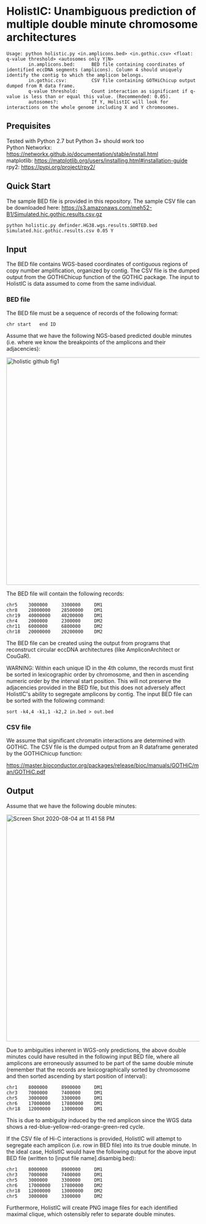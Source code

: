 
# HolistIC: Unambiguous prediction of multiple double minute chromosome architectures
```
Usage: python holistic.py <in.amplicons.bed> <in.gothic.csv> <float: q-value threshold> <autosomes only Y|N>
		in.amplicons.bed:      BED file containing coordinates of identified eccDNA segments (amplicons). Column 4 should uniquely identify the contig to which the amplicon belongs.
		in.gothic.csv:         CSV file containing GOTHiChicup output dumped from R data frame.
		q-value threshold:     Count interaction as significant if q-value is less than or equal this value. (Recommended: 0.05).
		autosomes?:            If Y, HolistIC will look for interactions on the whole genome including X and Y chromosomes.
```
## Prequisites
Tested with Python 2.7 but Python 3+ should work too</br>
Python Networkx: https://networkx.github.io/documentation/stable/install.html </br>
matplotlib: https://matplotlib.org/users/installing.html#installation-guide </br>
rpy2: https://pypi.org/project/rpy2/

## Quick Start

The sample BED file is provided in this repository. The sample CSV file can be downloaded here:
https://s3.amazonaws.com/meh52-B1/Simulated.hic.gothic.results.csv.gz

```
python holistic.py dmfinder.HG38.wgs.results.SORTED.bed Simulated.hic.gothic.results.csv 0.05 Y
```
## Input
The BED file contains WGS-based coordinates of contiguous regions of copy number amplification, organized by contig. The CSV file is the dumped output from the GOTHiChicup function of the GOTHiC package. The input to HolistIC is data assumed to come from the same individual.

### BED file

The BED file must be a sequence of records of the following format:
```
chr	start	end	ID
```

Assume that we have the following NGS-based predicted double minutes (i.e. where we know the breakpoints of the amplicons and their adjacencies):

<img width="594" alt="holistic github fig1 " src="https://user-images.githubusercontent.com/10326087/89368209-8c966780-d6a0-11ea-8da9-4eda862993e2.png">

The BED file will contain the following records:

```
chr5	3000000		3300000		DM1
chr8	28000000	28500000	DM1
chr19	40000000	40200000	DM1
chr4	2000000		2300000		DM2
chr11	6000000		6800000		DM2
chr18	20000000	20200000	DM2
```

The BED file can be created using the output from programs that reconstruct circular eccDNA architectures (like AmpliconArchitect or CouGaR).

WARNING: Within each unique ID in the 4th column, the records must first be sorted in lexicographic order by chromosome, and then in ascending numeric order by the interval start position. This will not preserve the adjacencies provided in the BED file, but this does not adversely affect HolistIC's ability to segregate amplicons by contig. The input BED file can be sorted with the following command:

```
sort -k4,4 -k1,1 -k2,2 in.bed > out.bed
```

### CSV file
We assume that significant chromatin interactions are determined with GOTHiC. The CSV file is the dumped output from an R dataframe generated by the GOTHiChicup function:

https://master.bioconductor.org/packages/release/bioc/manuals/GOTHiC/man/GOTHiC.pdf

## Output

Assume that we have the following double minutes:

<img width="592" alt="Screen Shot 2020-08-04 at 11 41 58 PM" src="https://user-images.githubusercontent.com/10326087/89373196-ab4f2b00-d6ad-11ea-9754-cd557d9bc3c0.png">

Due to ambiguities inherent in WGS-only predictions, the above double minutes could have resulted in the following input BED file, where all amplicons are erroneously assumed to be part of the same double minute (remember that the records are lexicographically sorted by chromosome and then sorted ascending by start position of interval):

```
chr1	8000000		8900000		DM1
chr3	7000000		7400000		DM1
chr5	3000000		3300000		DM1
chr6	17000000	17800000	DM1
chr18	12000000	13000000	DM1
```
This is due to ambiguity induced by the red amplicon since the WGS data shows a red-blue-yellow-red-orange-green-red cycle.

If the CSV file of Hi-C interactions is provided, HolistIC will attempt to segregate each amplicon (i.e. row in BED file) into its true double minute. In the ideal case, HolistIC would have the following output for the above input BED file (written to [input file name].disambig.bed):
```
chr1	8000000		8900000		DM1
chr3	7000000		7400000		DM1
chr5	3000000		3300000		DM1
chr6	17000000	17800000	DM2
chr18	12000000	13000000	DM2
chr5	3000000		3300000		DM2
```

Furthermore, HolistIC will create PNG image files for each identified maximal clique, which ostensibly refer to separate double minutes. 

